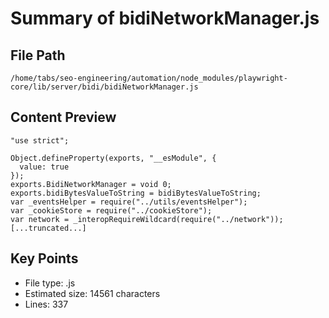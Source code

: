 # Summary of bidiNetworkManager.js
  
## File Path
`/home/tabs/seo-engineering/automation/node_modules/playwright-core/lib/server/bidi/bidiNetworkManager.js`

## Content Preview
```
"use strict";

Object.defineProperty(exports, "__esModule", {
  value: true
});
exports.BidiNetworkManager = void 0;
exports.bidiBytesValueToString = bidiBytesValueToString;
var _eventsHelper = require("../utils/eventsHelper");
var _cookieStore = require("../cookieStore");
var network = _interopRequireWildcard(require("../network"));
[...truncated...]
```

## Key Points
- File type: .js
- Estimated size: 14561 characters
- Lines: 337
